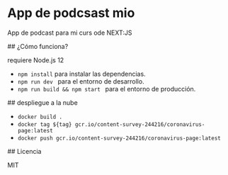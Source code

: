 # App de podcsast mio 

App de podcast para mi curs ode NEXT:JS



## ¿Cómo funciona?

requiere Node.js 12 

* `npm install` para instalar las dependencias. 
* `npm run dev ` para el entorno de desarrollo. 
* `npm run build && npm start ` para el entorno de producción.


## despliegue a la nube 
* `docker build .`
* `docker tag ${tag} gcr.io/content-survey-244216/coronavirus-page:latest`
* `docker push gcr.io/content-survey-244216/coronavirus-page:latest`
 

## Licencia

MIT

